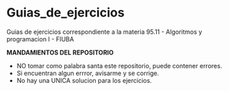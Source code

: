 # Guias_de_ejercicios
Guias de ejercicios correspondiente a la materia 95.11 - Algoritmos y programacion I - FIUBA

**MANDAMIENTOS DEL REPOSITORIO**

- NO tomar como palabra santa este repositorio, puede contener errores.
- Si encuentran algun errror, avisarme y se corrige.
- No hay una UNICA solucion para los ejercicios. 
